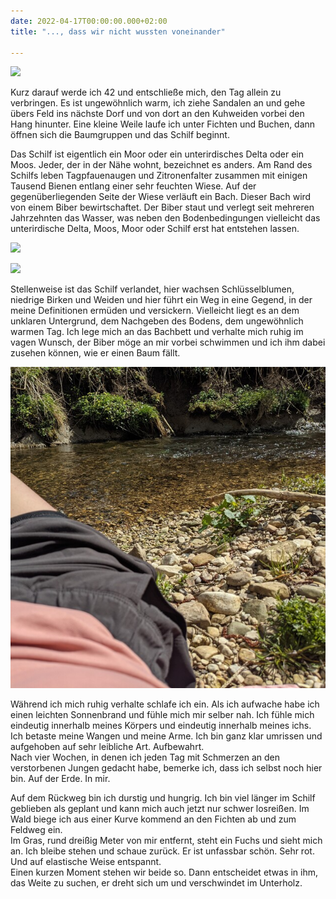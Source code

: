 ```yaml
---
date: 2022-04-17T00:00:00.000+02:00
title: "..., dass wir nicht wussten voneinander"

---
```

![](/uploads/winterlinge.jpg)

Kurz darauf werde ich 42 und entschließe mich, den Tag allein zu verbringen. Es ist ungewöhnlich warm, ich ziehe Sandalen an und gehe übers Feld ins nächste Dorf und von dort an den Kuhweiden vorbei den Hang hinunter. Eine kleine Weile laufe ich unter Fichten und Buchen, dann öffnen sich die Baumgruppen und das Schilf beginnt.

Das Schilf ist eigentlich ein Moor oder ein unterirdisches Delta oder ein Moos. Jeder, der in der Nähe wohnt, bezeichnet es anders. Am Rand des Schilfs leben Tagpfauenaugen und Zitronenfalter zusammen mit einigen Tausend Bienen entlang einer sehr feuchten Wiese. Auf der gegenüberliegenden Seite der Wiese verläuft ein Bach. Dieser Bach wird von einem Biber bewirtschaftet. Der Biber staut und verlegt seit mehreren Jahrzehnten das Wasser, was neben den Bodenbedingungen vielleicht das unterirdische Delta, Moos, Moor oder Schilf erst hat entstehen lassen.

![](/uploads/schlusselblumen.jpg)

![](/uploads/biber-1.jpg)

Stellenweise ist das Schilf verlandet, hier wachsen Schlüsselblumen, niedrige Birken und Weiden und hier führt ein Weg in eine Gegend, in der meine Definitionen ermüden und versickern. Vielleicht liegt es an dem unklaren Untergrund, dem Nachgeben des Bodens, dem ungewöhnlich warmen Tag. Ich lege mich an das Bachbett und verhalte mich ruhig im vagen Wunsch, der Biber möge an mir vorbei schwimmen und ich ihm dabei zusehen können, wie er einen Baum fällt.

![](/uploads/biberfluss.jpg)

Während ich mich ruhig verhalte schlafe ich ein. Als ich aufwache habe ich einen leichten Sonnenbrand und fühle mich mir selber nah. Ich fühle mich eindeutig innerhalb meines Körpers und eindeutig innerhalb meines ichs. Ich betaste meine Wangen und meine Arme. Ich bin ganz klar umrissen und aufgehoben auf sehr leibliche Art. Aufbewahrt.  
Nach vier Wochen, in denen ich jeden Tag mit Schmerzen an den verstorbenen Jungen gedacht habe, bemerke ich, dass ich selbst noch hier bin. Auf der Erde. In mir.

Auf dem Rückweg bin ich durstig und hungrig. Ich bin viel länger im Schilf geblieben als geplant und kann mich auch jetzt nur schwer losreißen. Im Wald biege ich aus einer Kurve kommend an den Fichten ab und zum Feldweg ein.  
Im Gras, rund dreißig Meter von mir entfernt, steht ein Fuchs und sieht mich an. Ich bleibe stehen und schaue zurück. Er ist unfassbar schön. Sehr rot. Und auf elastische Weise entspannt.  
Einen kurzen Moment stehen wir beide so.  Dann entscheidet etwas in ihm, das Weite zu suchen, er dreht sich um und verschwindet im Unterholz.